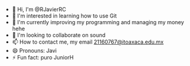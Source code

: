 - 👋 Hi, I'm @RJavierRC
- 👀 I'm interested in learning how to use Git 
- 🌱 I'm currently improving my programming and managing my money hehe
- 💞️ I'm looking to collaborate on sound
- 📫 How to contact me, my email 21160767@itoaxaca.edu.mx
- 😄 Pronouns: Javi
- ⚡ Fun fact: puro JuniorH

<!---
RJavierRC/RJavierRC is a ✨ special ✨ repository because its `README.md` (this file) appears on your GitHub profile.
You can click the Preview link to take a look at your changes.
--->
